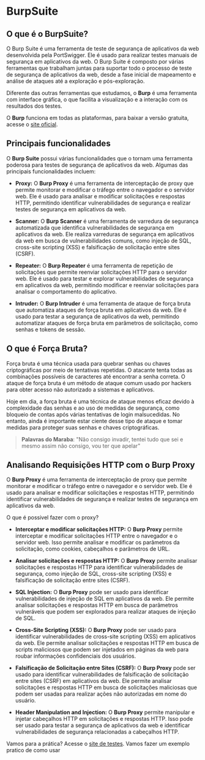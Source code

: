 # BurpSuite

## O que é o BurpSuite?

O Burp Suite é uma ferramenta de teste de segurança de aplicativos da web desenvolvida pela PortSwigger. Ele é usado para realizar testes manuais de segurança em aplicativos da web. O Burp Suite é composto por várias ferramentas que trabalham juntas para suportar todo o processo de teste de segurança de aplicativos da web, desde a fase inicial de mapeamento e análise de ataques até a exploração e pós-exploração.

Diferente das outras ferramentas que estudamos, o **Burp** é uma ferramenta com interface gráfica, o que facilita a visualização e a interação com os resultados dos testes.

O **Burp** funciona em todas as plataformas, para baixar a versão gratuita, acesse o [site oficial](https://portswigger.net/burp/communitydownload).

## Principais funcionalidades

O **Burp Suite** possui várias funcionalidades que o tornam uma ferramenta poderosa para testes de segurança de aplicativos da web. Algumas das principais funcionalidades incluem:

- **Proxy:** O **Burp Proxy** é uma ferramenta de interceptação de proxy que permite monitorar e modificar o tráfego entre o navegador e o servidor web. Ele é usado para analisar e modificar solicitações e respostas HTTP, permitindo identificar vulnerabilidades de segurança e realizar testes de segurança em aplicativos da web.

- **Scanner:** O **Burp Scanner** é uma ferramenta de varredura de segurança automatizada que identifica vulnerabilidades de segurança em aplicativos da web. Ele realiza varreduras de segurança em aplicativos da web em busca de vulnerabilidades comuns, como injeção de SQL, cross-site scripting (XSS) e falsificação de solicitação entre sites (CSRF).

- **Repeater:** O **Burp Repeater** é uma ferramenta de repetição de solicitações que permite reenviar solicitações HTTP para o servidor web. Ele é usado para testar e explorar vulnerabilidades de segurança em aplicativos da web, permitindo modificar e reenviar solicitações para analisar o comportamento do aplicativo.

- **Intruder:** O **Burp Intruder** é uma ferramenta de ataque de força bruta que automatiza ataques de força bruta em aplicativos da web. Ele é usado para testar a segurança de aplicativos da web, permitindo automatizar ataques de força bruta em parâmetros de solicitação, como senhas e tokens de sessão.


## O que é Força Bruta?

Força bruta é uma técnica usada para quebrar senhas ou chaves criptográficas por meio de tentativas repetidas. O atacante tenta todas as combinações possíveis de caracteres até encontrar a senha correta. O ataque de força bruta é um método de ataque comum usado por hackers para obter acesso não autorizado a sistemas e aplicativos.

Hoje em dia, a força bruta é uma técnica de ataque menos eficaz devido à complexidade das senhas e ao uso de medidas de segurança, como bloqueio de contas após várias tentativas de login malsucedidas. No entanto, ainda é importante estar ciente desse tipo de ataque e tomar medidas para proteger suas senhas e chaves criptográficas.

<!-- quote -->
> **Palavras do Maraba**: "Não consigo invadir, tentei tudo que sei e mesmo assim não consigo, vou ter que apelar"

## Analisando Requisições HTTP com o Burp Proxy

O **Burp Proxy** é uma ferramenta de interceptação de proxy que permite monitorar e modificar o tráfego entre o navegador e o servidor web. Ele é usado para analisar e modificar solicitações e respostas HTTP, permitindo identificar vulnerabilidades de segurança e realizar testes de segurança em aplicativos da web.

O que é possivel fazer com o proxy?

- **Interceptar e modificar solicitações HTTP:** O **Burp Proxy** permite interceptar e modificar solicitações HTTP entre o navegador e o servidor web. Isso permite analisar e modificar os parâmetros da solicitação, como cookies, cabeçalhos e parâmetros de URL.

- **Analisar solicitações e respostas HTTP:** O **Burp Proxy** permite analisar solicitações e respostas HTTP para identificar vulnerabilidades de segurança, como injeção de SQL, cross-site scripting (XSS) e falsificação de solicitação entre sites (CSRF).

- **SQL Injection:** O **Burp Proxy** pode ser usado para identificar vulnerabilidades de injeção de SQL em aplicativos da web. Ele permite analisar solicitações e respostas HTTP em busca de parâmetros vulneráveis que podem ser explorados para realizar ataques de injeção de SQL.

- **Cross-Site Scripting (XSS):** O **Burp Proxy** pode ser usado para identificar vulnerabilidades de cross-site scripting (XSS) em aplicativos da web. Ele permite analisar solicitações e respostas HTTP em busca de scripts maliciosos que podem ser injetados em páginas da web para roubar informações confidenciais dos usuários.

- **Falsificação de Solicitação entre Sites (CSRF):** O **Burp Proxy** pode ser usado para identificar vulnerabilidades de falsificação de solicitação entre sites (CSRF) em aplicativos da web. Ele permite analisar solicitações e respostas HTTP em busca de solicitações maliciosas que podem ser usadas para realizar ações não autorizadas em nome do usuário.

- **Header Manipulation and Injection:** O **Burp Proxy** permite manipular e injetar cabeçalhos HTTP em solicitações e respostas HTTP. Isso pode ser usado para testar a segurança de aplicativos da web e identificar vulnerabilidades de segurança relacionadas a cabeçalhos HTTP.

Vamos para a prática? Acesse o [site de testes](http://10.142.100.198:80). Vamos fazer um exemplo pratico de como usar
